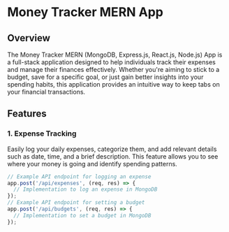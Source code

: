 # Money Tracker MERN App

## Overview

The Money Tracker MERN (MongoDB, Express.js, React.js, Node.js) App is a full-stack application designed to help individuals track their expenses and manage their finances effectively. Whether you're aiming to stick to a budget, save for a specific goal, or just gain better insights into your spending habits, this application provides an intuitive way to keep tabs on your financial transactions.

## Features

### 1. Expense Tracking

Easily log your daily expenses, categorize them, and add relevant details such as date, time, and a brief description. This feature allows you to see where your money is going and identify spending patterns.

```javascript
// Example API endpoint for logging an expense
app.post('/api/expenses', (req, res) => {
  // Implementation to log an expense in MongoDB
});
// Example API endpoint for setting a budget
app.post('/api/budgets', (req, res) => {
  // Implementation to set a budget in MongoDB
});
